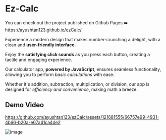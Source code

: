 # Ez-Calc
You can check out the project published on Github Pages:➡️
https://ayushtan123.github.io/ezCalc/

Experience a modern design that makes number-crunching a delight, with a clean and **user-friendly interface.**

Enjoy the **satisfying click sounds** as you press each button, creating a tactile and engaging experience.

Our calculator app, **powered by JavaScript**, ensures seamless functionality, allowing you to perform _basic calculations_ with ease.

Whether it's addition, subtraction, multiplication, or division, our app is designed for _efficiency and convenience_, making math a breeze.


## Demo Video
https://github.com/ayushtan123/ezCalc/assets/121681555/66757e99-4931-4b66-b20a-e67a41ca4de2


![image](https://github.com/ayushtan123/ezCalc/assets/121681555/4feb5d17-c243-4ad6-8582-bae650aa4e5c)



